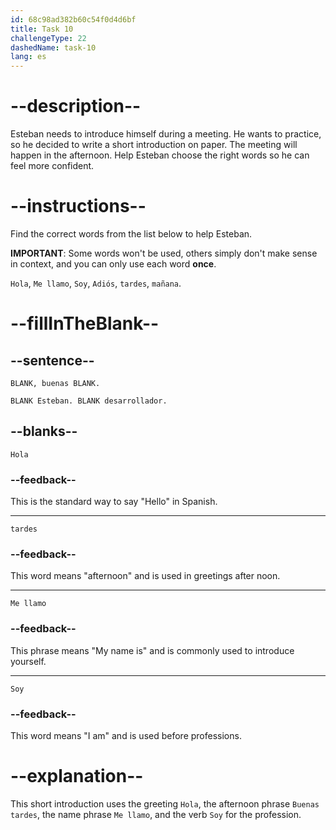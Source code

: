```yaml
---
id: 68c98ad382b60c54f0d4d6bf
title: Task 10
challengeType: 22
dashedName: task-10
lang: es
---
```

<!-- (No Audio) -->

# --description--

Esteban needs to introduce himself during a meeting. He wants to practice, so he decided to write a short introduction on paper. The meeting will happen in the afternoon. Help Esteban choose the right words so he can feel more confident.

# --instructions--

Find the correct words from the list below to help Esteban. 

**IMPORTANT**: Some words won't be used, others simply don't make sense in context, and you can only use each word **once**.

`Hola`, `Me llamo`, `Soy`, `Adiós`, `tardes`, `mañana`.

# --fillInTheBlank--

## --sentence--

`BLANK, buenas BLANK.`

`BLANK Esteban. BLANK desarrollador.`

## --blanks--

`Hola`

### --feedback--

This is the standard way to say "Hello" in Spanish.

---

`tardes`

### --feedback--

This word means "afternoon" and is used in greetings after noon.

---

`Me llamo`

### --feedback--

This phrase means "My name is" and is commonly used to introduce yourself.

---

`Soy`

### --feedback--

This word means "I am" and is used before professions.

# --explanation--

This short introduction uses the greeting `Hola`, the afternoon phrase `Buenas tardes`, the name phrase `Me llamo`, and the verb `Soy` for the profession.
